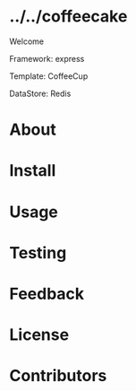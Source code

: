 # ../../coffeecake

Welcome

Framework: express
 
Template: CoffeeCup

DataStore: Redis
 
# About

# Install

# Usage

# Testing

# Feedback

# License

# Contributors


